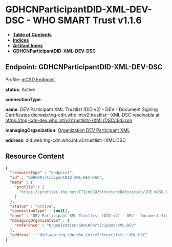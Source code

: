 # GDHCNParticipantDID-XML-DEV-DSC - WHO SMART Trust v1.1.6

* [**Table of Contents**](toc.md)
* [**Indices**](indices.md)
* [**Artifact Index**](artifacts.md)
* **GDHCNParticipantDID-XML-DEV-DSC**

## Endpoint: GDHCNParticipantDID-XML-DEV-DSC

Profile: [mCSD Endpoint](https://profiles.ihe.net/ITI/mCSD/4.0.0/StructureDefinition-IHE.mCSD.Endpoint.html)

**status**: Active

**connectionType**: 

**name**: DEV Participant XML Trustlist (DID v2) - DEV - Document Signing Certificates did:web:tng-cdn.who.int:v2:trustlist:-:XML:DSC resolvable at https://tng-cdn-dev.who.int/v2/trustlist/-/XML/DSC/did.json

**managingOrganization**: [Organization DEV Participant XML](Organization-GDHCNParticipant-XML-DEV.md)

**address**: did:web:tng-cdn.who.int:v2:trustlist:-:XML:DSC



## Resource Content

```json
{
  "resourceType" : "Endpoint",
  "id" : "GDHCNParticipantDID-XML-DEV-DSC",
  "meta" : {
    "profile" : [
      "https://profiles.ihe.net/ITI/mCSD/StructureDefinition/IHE.mCSD.Endpoint"
    ]
  },
  "status" : "active",
  "connectionType" : [null],
  "name" : "DEV Participant XML Trustlist (DID v2) - DEV - Document Signing Certificates\ndid:web:tng-cdn.who.int:v2:trustlist:-:XML:DSC\nresolvable at https://tng-cdn-dev.who.int/v2/trustlist/-/XML/DSC/did.json",
  "managingOrganization" : {
    "reference" : "Organization/GDHCNParticipant-XML-DEV"
  },
  "address" : "did:web:tng-cdn.who.int:v2:trustlist:-:XML:DSC"
}

```
